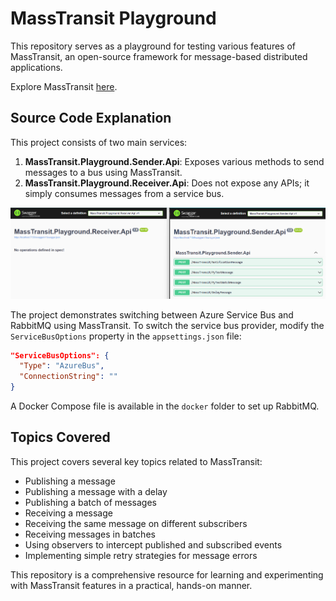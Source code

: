 # MassTransit Playground

This repository serves as a playground for testing various features of MassTransit, an open-source framework for message-based distributed applications.

Explore MassTransit [here](https://masstransit.io/).

## Source Code Explanation

This project consists of two main services:

1. **MassTransit.Playground.Sender.Api**: Exposes various methods to send messages to a bus using MassTransit.
2. **MassTransit.Playground.Receiver.Api**: Does not expose any APIs; it simply consumes messages from a service bus.

![image](./assets/swagger.png)

The project demonstrates switching between Azure Service Bus and RabbitMQ using MassTransit. To switch the service bus provider, modify the `ServiceBusOptions` property in the `appsettings.json` file:

```json
"ServiceBusOptions": {
  "Type": "AzureBus",
  "ConnectionString": ""
}
```

A Docker Compose file is available in the `docker` folder to set up RabbitMQ.

## Topics Covered

This project covers several key topics related to MassTransit:

- Publishing a message
- Publishing a message with a delay
- Publishing a batch of messages
- Receiving a message
- Receiving the same message on different subscribers
- Receiving messages in batches
- Using observers to intercept published and subscribed events
- Implementing simple retry strategies for message errors

This repository is a comprehensive resource for learning and experimenting with MassTransit features in a practical, hands-on manner.
